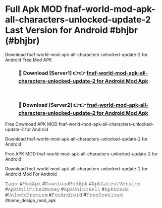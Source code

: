 # Full Apk MOD fnaf-world-mod-apk-all-characters-unlocked-update-2 Last Version for Android #bhjbr (#bhjbr)
Download fnaf-world-mod-apk-all-characters-unlocked-update-2 for Android Free Mod APK

<div align="center">
<h3>🔴 Download [Server1] 👉👉 <a href="https://app.mediaupload.pro?title=fnaf-world-mod-apk-all-characters-unlocked-update-2&ref=15F">fnaf-world-mod-apk-all-characters-unlocked-update-2 for Android Mod Apk</a></h3><br>

<h3>🔴 Download [Server2] 👉👉 <a href="https://app.mediaupload.pro?title=fnaf-world-mod-apk-all-characters-unlocked-update-2&ref=15F">fnaf-world-mod-apk-all-characters-unlocked-update-2 for Android Mod Apk</a></h3>
</div>


Free Download APK MOD fnaf-world-mod-apk-all-characters-unlocked-update-2 for Android

Download fnaf-world-mod-apk-all-characters-unlocked-update-2 for Android 

Free APK MOD fnaf-world-mod-apk-all-characters-unlocked-update-2 for Android 

Download fnaf-world-mod-apk-all-characters-unlocked-update-2 for Android Mod For Android

𝚃𝚊𝚐𝚜: #𝙼𝚘𝚍𝙰𝚙𝚔 #𝙳𝚘𝚠𝚗𝚕𝚘𝚊𝚍𝙼𝚘𝚍𝙰𝚙𝚔 #𝙰𝚙𝚔𝙻𝚊𝚝𝚎𝚜𝚝𝚅𝚎𝚛𝚜𝚒𝚘𝚗 #𝙰𝚙𝚔𝚄𝚗𝚕𝚒𝚖𝚒𝚝𝚎𝚍𝙼𝚘𝚗𝚎𝚢 #𝙰𝚙𝚔𝚄𝚗𝚕𝚘𝚌𝚔𝙰𝚕𝚕 #𝙰𝚙𝚔𝙽𝚘𝙰𝚍𝚜 #𝚄𝚗𝚕𝚘𝚌𝚔𝙿𝚛𝚎𝚖𝚒𝚞𝚖 #𝙵𝚘𝚛𝙰𝚗𝚍𝚛𝚘𝚒𝚍 #𝙵𝚛𝚎𝚎𝙳𝚘𝚠𝚗𝚕𝚘𝚊𝚍 #home_design_mod_apk